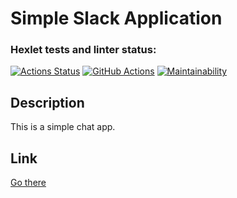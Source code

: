 # Simple Slack Application
### Hexlet tests and linter status:
[![Actions Status](https://github.com/Surtt/frontend-project-lvl4/workflows/hexlet-check/badge.svg)](https://github.com/Surtt/frontend-project-lvl4/actions)
[![GitHub Actions](https://github.com/Surtt/frontend-project-lvl4/workflows/Node%20CI/badge.svg)](https://github.com/Surtt/frontend-project-lvl4/actions/workflows/nodejs.yml)
[![Maintainability](https://api.codeclimate.com/v1/badges/0f64387788adb45972b5/maintainability)](https://codeclimate.com/github/Surtt/frontend-project-lvl4/maintainability)

## Description
This is a simple chat app.
## Link
[Go there](https://quiet-springs-80267.herokuapp.com/)
